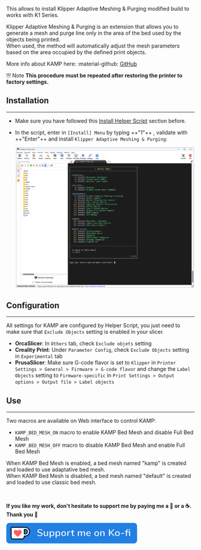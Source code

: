 This allows to install Klipper Adaptive Meshing & Purging modified build to works with K1 Series.

Klipper Adaptive Meshing & Purging is an extension that allows you to generate a mesh and purge line only in the area of the bed used by the objects being printed.<br />
When used, the method will automatically adjust the mesh parameters based on the area occupied by the defined print objects.

More info about KAMP here: :material-github: [GitHub](https://github.com/kyleisah/Klipper-Adaptive-Meshing-Purging)

!!! Note
    **This procedure must be repeated after restoring the printer to factory settings.**

## Installation
<hr>

- Make sure you have followed this <a href="../../helper-script/helper-script-installation">Install Helper Script</a> section before.

- In the script, enter in `[Install] Menu` by typing ++"1"++ , validate with ++"Enter"++ and install `Klipper Adaptive Meshing & Purging`:

    <img width="900" src="../../assets/img/Creality-Helper-Script/Install_Menu.png">


## Configuration
<hr>

All settings for KAMP are configured by Helper Script, you just need to make sure that `Exclude Objects` setting is enabled in your slicer.

  - **OrcaSlicer**: In `Others` tab, check `Exclude objets` setting
  - **Creality Print**: Under `Parameter Config`, check `Exclude Objects` setting in `Experimental` tab
  - **PrusaSlicer**: Make sure G-code flavor is set to `Klipper` in `Printer Settings > General > Firmware > G-code flavor` and change the `Label Objects` setting to `Firmware-specific` in `Print Settings > Output options > Output file > Label objects`

## Use
<hr>

Two macros are available on Web interface to control KAMP:

  - `KAMP_BED_MESH_ON` macro to enable KAMP Bed Mesh and disable Full Bed Mesh<br />
  - `KAMP_BED_MESH_OFF` macro to disable KAMP Bed Mesh and enable Full Bed Mesh

When KAMP Bed Mesh is enabled, a bed mesh named "kamp" is created and loaded to use adaptative bed mesh.<br />
When KAMP Bed Mesh is disabled, a bed mesh named "default" is created and loaded to use classic bed mesh.

<br />

**If you like my work, don't hesitate to support me by paying me a 🍺 or a ☕. Thank you 🙂**

<a href="https://ko-fi.com/guilouz" target="_blank"><img width="350" src="../../assets/img/home/Ko-fi.png"></a>
